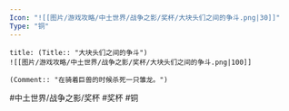```yaml
---
Icon: "![[图片/游戏攻略/中土世界/战争之影/奖杯/大块头们之间的争斗.png|30]]"
Type: "铜"
---
```

```ad-common-bronze-trophy
title: (Title:: "大块头们之间的争斗")
![[图片/游戏攻略/中土世界/战争之影/奖杯/大块头们之间的争斗.png|100]]

(Comment:: "在骑着巨兽的时候杀死一只雏龙。")
```

#中土世界/战争之影/奖杯 #奖杯 #铜
